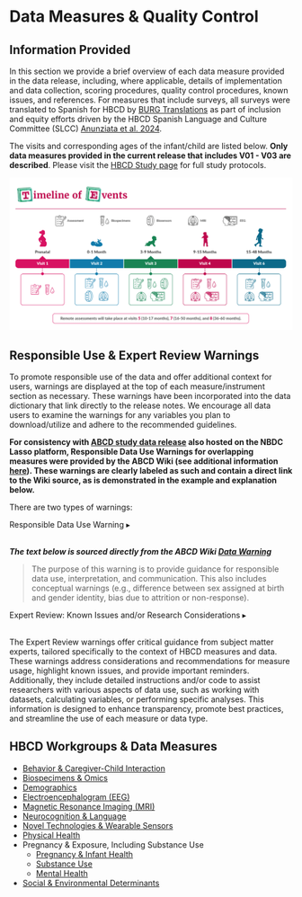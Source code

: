 # Data Measures & Quality Control

## Information Provided
In this section we provide a brief overview of each data measure provided in the data release, including, where applicable, details of implementation and data collection, scoring procedures, quality control procedures, known issues, and references. For measures that include surveys, all surveys were translated to Spanish for HBCD by [BURG Translations](https://burgtranslations.com/our-services/) as part of inclusion and equity efforts driven by the HBCD Spanish Language and Culture Committee (SLCC) [Anunziata et al. 2024](https://doi.org/10.1016/j.dcn.2024.101477).

The visits and corresponding ages of the infant/child are listed below. **Only data measures provided in the current release that includes V01 - V03 are described**. Please visit the [HBCD Study page](https://hbcdstudy.org/study-protocols/) for full study protocols.

![](../images/timeline-img.png)


## Responsible Use & Expert Review Warnings
To promote responsible use of the data and offer additional context for users, warnings are displayed at the top of each measure/instrument section as necessary. These warnings have been incorporated into the data dictionary that link directly to the release notes. We encourage all data users to examine the warnings for any variables you plan to download/utilize and adhere to the recommended guidelines. 

**For consistency with [ABCD study data release](https://data.abcdstudy.org/reports/wiki-release6/) also hosted on the NBDC Lasso platform, Responsible Data Use Warnings for overlapping measures were provided by the ABCD Wiki (see additional information [here](https://data.abcdstudy.org/reports/wiki-release6/jedi.html#warnings-in-release-noteswiki)). These warnings are clearly labeled as such and contain a direct link to the Wiki source, as is demonstrated in the example and explanation below.** 

There are two types of warnings:
<p>
<div id="alert-banner" class="alert-banner" onclick="toggleCollapse(this)">
    <span class="emoji"><i class="fas fa-exclamation-circle"></i></span>
    <span class="text">Responsible Data Use Warning</span>
  <span class="arrow">▸</span>
</div>
<div class="collapsible-content">
<br>
<p><b><i>The text below is sourced directly from the ABCD Wiki <a href="https://data.abcdstudy.org/reports/wiki-release6/jedi.html#warnings-in-release-noteswiki">Data Warning</a></i></b></p>
<blockquote>The purpose of this warning is to provide guidance for responsible data use, interpretation, and communication. This also includes conceptual warnings (e.g., difference between sex assigned at birth and gender identity, bias due to attrition or non-response).</blockquote>
</div>
</p>
<p>
<div id="warning-banner" class="warning-banner" onclick="toggleCollapse(this)">
  <span class="emoji"><i class="fas fa-exclamation-triangle"></i></span>
  <span class="text">Expert Review: Known Issues and/or Research Considerations</span>
  <span class="arrow">▸</span>
</div>
<div class="collapsible-content">
<br>
<p>The Expert Review warnings offer critical guidance from subject matter experts, tailored specifically to the context of HBCD measures and data. These warnings address considerations and recommendations for measure usage, highlight known issues, and provide important reminders. Additionally, they include detailed instructions and/or code to assist researchers with various aspects of data use, such as working with datasets, calculating variables, or performing specific analyses. This information is designed to enhance transparency, promote best practices, and streamline the use of each measure or data type.</p> 
</div>
</p>

## HBCD Workgroups & Data Measures
<ul>
<li><a href="behCGinteraction">Behavior & Caregiver-Child Interaction</a></li>
<li><a href="biospec">Biospecimens & Omics</a></li>
<li><a href="demographics">Demographics</a></li>
<li><a href="eeg">Electroencephalogram (EEG) </a></li>
<li><a href="mri">Magnetic Resonance Imaging (MRI)</a></li>
<li><a href="neurocog">Neurocognition & Language</a> </li>
<li><a href="sensors">Novel Technologies & Wearable Sensors</a></li>
<li><a href="physicalhealth">Physical Health</a></li>
<li>Pregnancy & Exposure, Including Substance Use
<ul>
    <li><a href="pregexp/preghealth">Pregnancy & Infant Health</a></li>
    <li><a href="pregexp/substanceuse">Substance Use</a></li>
    <li><a href="pregexp/mentalhealth">Mental Health</a></li>    
</ul>
</li>
<li><a href="socenvdet">Social & Environmental Determinants</a></li>
</ul>
</p>